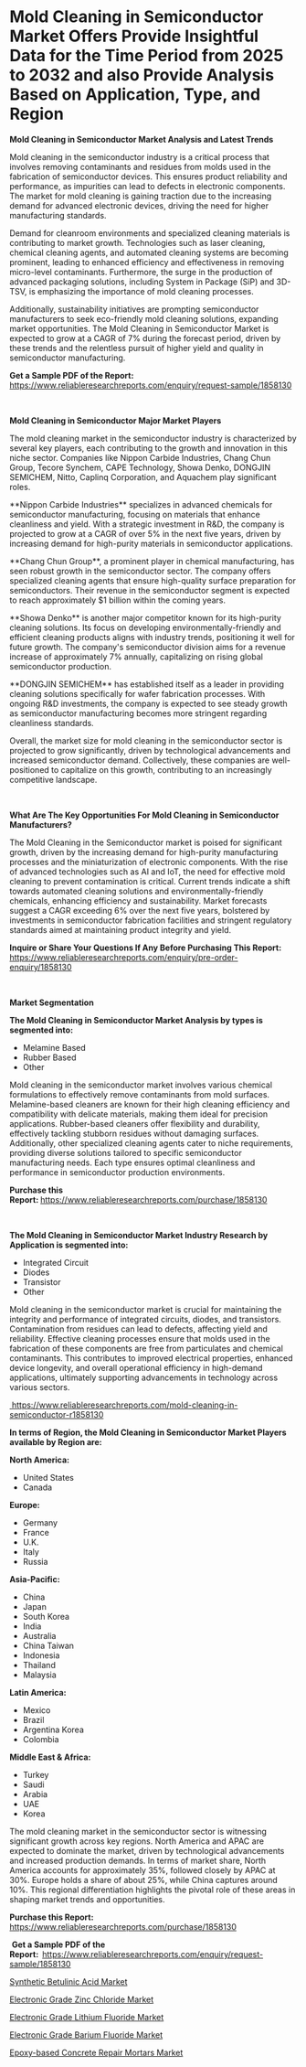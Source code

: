 <p><h1>Mold Cleaning in Semiconductor Market Offers Provide Insightful Data for the Time Period from 2025 to 2032 and also Provide Analysis Based on Application, Type, and Region</h1></p><p><strong>Mold Cleaning in Semiconductor Market Analysis and Latest Trends</strong></p>
<p><p>Mold cleaning in the semiconductor industry is a critical process that involves removing contaminants and residues from molds used in the fabrication of semiconductor devices. This ensures product reliability and performance, as impurities can lead to defects in electronic components. The market for mold cleaning is gaining traction due to the increasing demand for advanced electronic devices, driving the need for higher manufacturing standards.</p><p>Demand for cleanroom environments and specialized cleaning materials is contributing to market growth. Technologies such as laser cleaning, chemical cleaning agents, and automated cleaning systems are becoming prominent, leading to enhanced efficiency and effectiveness in removing micro-level contaminants. Furthermore, the surge in the production of advanced packaging solutions, including System in Package (SiP) and 3D-TSV, is emphasizing the importance of mold cleaning processes.</p><p>Additionally, sustainability initiatives are prompting semiconductor manufacturers to seek eco-friendly mold cleaning solutions, expanding market opportunities. The Mold Cleaning in Semiconductor Market is expected to grow at a CAGR of 7% during the forecast period, driven by these trends and the relentless pursuit of higher yield and quality in semiconductor manufacturing.</p></p>
<p><strong>Get a Sample PDF of the Report:&nbsp;</strong> <a href="https://www.reliableresearchreports.com/enquiry/request-sample/1858130?utm_campaign=34&utm_medium=2&utm_source=Github&utm_content=ia&utm_term=03022025&utm_id=mold-cleaning-in-semiconductor">https://www.reliableresearchreports.com/enquiry/request-sample/1858130</a></p>
<p>&nbsp;</p>
<p><strong>Mold Cleaning in Semiconductor Major Market Players</strong></p>
<p><p>The mold cleaning market in the semiconductor industry is characterized by several key players, each contributing to the growth and innovation in this niche sector. Companies like Nippon Carbide Industries, Chang Chun Group, Tecore Synchem, CAPE Technology, Showa Denko, DONGJIN SEMICHEM, Nitto, Caplinq Corporation, and Aquachem play significant roles.</p><p>**Nippon Carbide Industries** specializes in advanced chemicals for semiconductor manufacturing, focusing on materials that enhance cleanliness and yield. With a strategic investment in R&D, the company is projected to grow at a CAGR of over 5% in the next five years, driven by increasing demand for high-purity materials in semiconductor applications.</p><p>**Chang Chun Group**, a prominent player in chemical manufacturing, has seen robust growth in the semiconductor sector. The company offers specialized cleaning agents that ensure high-quality surface preparation for semiconductors. Their revenue in the semiconductor segment is expected to reach approximately $1 billion within the coming years.</p><p>**Showa Denko** is another major competitor known for its high-purity cleaning solutions. Its focus on developing environmentally-friendly and efficient cleaning products aligns with industry trends, positioning it well for future growth. The company's semiconductor division aims for a revenue increase of approximately 7% annually, capitalizing on rising global semiconductor production.</p><p>**DONGJIN SEMICHEM** has established itself as a leader in providing cleaning solutions specifically for wafer fabrication processes. With ongoing R&D investments, the company is expected to see steady growth as semiconductor manufacturing becomes more stringent regarding cleanliness standards.</p><p>Overall, the market size for mold cleaning in the semiconductor sector is projected to grow significantly, driven by technological advancements and increased semiconductor demand. Collectively, these companies are well-positioned to capitalize on this growth, contributing to an increasingly competitive landscape.</p></p>
<p>&nbsp;</p>
<p><strong>What Are The Key Opportunities For Mold Cleaning in Semiconductor Manufacturers?</strong></p>
<p><p>The Mold Cleaning in the Semiconductor market is poised for significant growth, driven by the increasing demand for high-purity manufacturing processes and the miniaturization of electronic components. With the rise of advanced technologies such as AI and IoT, the need for effective mold cleaning to prevent contamination is critical. Current trends indicate a shift towards automated cleaning solutions and environmentally-friendly chemicals, enhancing efficiency and sustainability. Market forecasts suggest a CAGR exceeding 6% over the next five years, bolstered by investments in semiconductor fabrication facilities and stringent regulatory standards aimed at maintaining product integrity and yield.</p></p>
<p><strong>Inquire or Share Your Questions If Any Before Purchasing This Report:</strong> <a href="https://www.reliableresearchreports.com/enquiry/pre-order-enquiry/1858130?utm_campaign=34&utm_medium=2&utm_source=Github&utm_content=ia&utm_term=03022025&utm_id=mold-cleaning-in-semiconductor">https://www.reliableresearchreports.com/enquiry/pre-order-enquiry/1858130</a></p>
<p>&nbsp;</p>
<p><strong>Market Segmentation</strong></p>
<p><strong>The Mold Cleaning in Semiconductor Market Analysis by types is segmented into:</strong></p>
<p><ul><li>Melamine Based</li><li>Rubber Based</li><li>Other</li></ul></p>
<p><p>Mold cleaning in the semiconductor market involves various chemical formulations to effectively remove contaminants from mold surfaces. Melamine-based cleaners are known for their high cleaning efficiency and compatibility with delicate materials, making them ideal for precision applications. Rubber-based cleaners offer flexibility and durability, effectively tackling stubborn residues without damaging surfaces. Additionally, other specialized cleaning agents cater to niche requirements, providing diverse solutions tailored to specific semiconductor manufacturing needs. Each type ensures optimal cleanliness and performance in semiconductor production environments.</p></p>
<p><strong>Purchase this Report:&nbsp;</strong><a href="https://www.reliableresearchreports.com/purchase/1858130?utm_campaign=34&utm_medium=2&utm_source=Github&utm_content=ia&utm_term=03022025&utm_id=mold-cleaning-in-semiconductor">https://www.reliableresearchreports.com/purchase/1858130</a></p>
<p>&nbsp;</p>
<p><strong>The Mold Cleaning in Semiconductor Market Industry Research by Application is segmented into:</strong></p>
<p><ul><li>Integrated Circuit</li><li>Diodes</li><li>Transistor</li><li>Other</li></ul></p>
<p><p>Mold cleaning in the semiconductor market is crucial for maintaining the integrity and performance of integrated circuits, diodes, and transistors. Contamination from residues can lead to defects, affecting yield and reliability. Effective cleaning processes ensure that molds used in the fabrication of these components are free from particulates and chemical contaminants. This contributes to improved electrical properties, enhanced device longevity, and overall operational efficiency in high-demand applications, ultimately supporting advancements in technology across various sectors.</p></p>
<p><a href="https://www.reliableresearchreports.com/mold-cleaning-in-semiconductor-r1858130?utm_campaign=34&utm_medium=2&utm_source=Github&utm_content=ia&utm_term=03022025&utm_id=mold-cleaning-in-semiconductor">&nbsp;https://www.reliableresearchreports.com/mold-cleaning-in-semiconductor-r1858130</a></p>
<p><strong>In terms of Region, the Mold Cleaning in Semiconductor Market Players available by Region are:</strong></p>
<p>
    <p> <strong> North America: </strong>
        <ul>
            <li>United States</li>
            <li>Canada</li>
        </ul>
        </p> 
    <p> <strong> Europe: </strong>
        <ul>
            <li>Germany</li>
            <li>France</li>
            <li>U.K.</li>
            <li>Italy</li>
            <li>Russia</li>
        </ul>
        </p> 
    <p> <strong> Asia-Pacific: </strong>
        <ul>
            <li>China</li>
            <li>Japan</li>
            <li>South Korea</li>
            <li>India</li>
            <li>Australia</li>
            <li>China Taiwan</li>
            <li>Indonesia</li>
            <li>Thailand</li>
            <li>Malaysia</li>
        </ul>
        </p> 
    <p> <strong> Latin America: </strong>
        <ul>
            <li>Mexico</li>
            <li>Brazil</li>
            <li>Argentina Korea</li>
            <li>Colombia</li>
        </ul>
        </p> 
    <p> <strong> Middle East & Africa: </strong>
        <ul>
            <li>Turkey</li>
            <li>Saudi</li>
            <li>Arabia</li>
            <li>UAE</li>
            <li>Korea</li>
        </ul>
    </p>
    </p>
<p><p>The mold cleaning market in the semiconductor sector is witnessing significant growth across key regions. North America and APAC are expected to dominate the market, driven by technological advancements and increased production demands. In terms of market share, North America accounts for approximately 35%, followed closely by APAC at 30%. Europe holds a share of about 25%, while China captures around 10%. This regional differentiation highlights the pivotal role of these areas in shaping market trends and opportunities.</p></p>
<p><strong>Purchase this Report: </strong><a href="https://www.reliableresearchreports.com/purchase/1858130?utm_campaign=34&utm_medium=2&utm_source=Github&utm_content=ia&utm_term=03022025&utm_id=mold-cleaning-in-semiconductor">https://www.reliableresearchreports.com/purchase/1858130</a></p>
<p>&nbsp;<strong>Get a Sample PDF of the Report:&nbsp;&nbsp;</strong><a href="https://www.reliableresearchreports.com/enquiry/request-sample/1858130?utm_campaign=34&utm_medium=2&utm_source=Github&utm_content=ia&utm_term=03022025&utm_id=mold-cleaning-in-semiconductor">https://www.reliableresearchreports.com/enquiry/request-sample/1858130</a></p>
<p><strong></strong></p>
<p><p><a href="https://github.com/phumlaaijem/Market-Research-Report-List-1/blob/main/synthetic-betulinic-acid-market.md?utm_campaign=34&utm_medium=2&utm_source=Github&utm_content=ia&utm_term=03022025&utm_id=mold-cleaning-in-semiconductor">Synthetic Betulinic Acid Market</a></p><p><a href="https://github.com/arvelm4nthig/Market-Research-Report-List-1/blob/main/electronic-grade-zinc-chloride-market.md?utm_campaign=34&utm_medium=2&utm_source=Github&utm_content=ia&utm_term=03022025&utm_id=mold-cleaning-in-semiconductor">Electronic Grade Zinc Chloride Market</a></p><p><a href="https://github.com/xanaanenkaly/Market-Research-Report-List-1/blob/main/electronic-grade-lithium-fluoride-market.md?utm_campaign=34&utm_medium=2&utm_source=Github&utm_content=ia&utm_term=03022025&utm_id=mold-cleaning-in-semiconductor">Electronic Grade Lithium Fluoride Market</a></p><p><a href="https://github.com/jaquelynhasenaue8/Market-Research-Report-List-1/blob/main/electronic-grade-barium-fluoride-market.md?utm_campaign=34&utm_medium=2&utm_source=Github&utm_content=ia&utm_term=03022025&utm_id=mold-cleaning-in-semiconductor">Electronic Grade Barium Fluoride Market</a></p><p><a href="https://github.com/memorirummy/Market-Research-Report-List-1/blob/main/epoxy-based-concrete-repair-mortars-market.md?utm_campaign=34&utm_medium=2&utm_source=Github&utm_content=ia&utm_term=03022025&utm_id=mold-cleaning-in-semiconductor">Epoxy-based Concrete Repair Mortars Market</a></p></p>